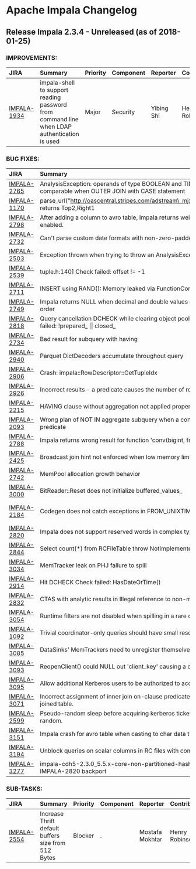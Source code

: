 
<!---
# Licensed to the Apache Software Foundation (ASF) under one
# or more contributor license agreements.  See the NOTICE file
# distributed with this work for additional information
# regarding copyright ownership.  The ASF licenses this file
# to you under the Apache License, Version 2.0 (the
# "License"); you may not use this file except in compliance
# with the License.  You may obtain a copy of the License at
#
#     http://www.apache.org/licenses/LICENSE-2.0
#
# Unless required by applicable law or agreed to in writing, software
# distributed under the License is distributed on an "AS IS" BASIS,
# WITHOUT WARRANTIES OR CONDITIONS OF ANY KIND, either express or implied.
# See the License for the specific language governing permissions and
# limitations under the License.
-->
# Apache Impala Changelog

## Release Impala 2.3.4 - Unreleased (as of 2018-01-25)



### IMPROVEMENTS:

| JIRA | Summary | Priority | Component | Reporter | Contributor |
|:---- |:---- | :--- |:---- |:---- |:---- |
| [IMPALA-1934](https://issues.apache.org/jira/browse/IMPALA-1934) | impala-shell to support reading password from command line when LDAP authentication is used |  Major | Security | Yibing Shi | Henry Robinson |


### BUG FIXES:

| JIRA | Summary | Priority | Component | Reporter | Contributor |
|:---- |:---- | :--- |:---- |:---- |:---- |
| [IMPALA-2765](https://issues.apache.org/jira/browse/IMPALA-2765) | AnalysisException: operands of type BOOLEAN and TIMESTAMP are not comparable when OUTER JOIN with CASE statement |  Major | Frontend | Eric Lin | bharath v |
| [IMPALA-1170](https://issues.apache.org/jira/browse/IMPALA-1170) | parse\_url("http://oascentral.stripes.com/adstream\_mjx.ads@Top2,Right1","HOST")  returns Top2,Right1 |  Critical | Backend | Kushal Mangtani | Lars Volker |
| [IMPALA-2798](https://issues.apache.org/jira/browse/IMPALA-2798) | After adding a column to avro table, Impala returns weird result if codegen is enabled. |  Major | Backend | Juan Yu | Juan Yu |
| [IMPALA-2732](https://issues.apache.org/jira/browse/IMPALA-2732) | Can't parse custom date formats with non-zero-padded values |  Critical | Backend | Egmont Koblinger | Lars Volker |
| [IMPALA-2503](https://issues.apache.org/jira/browse/IMPALA-2503) | Exception thrown when trying to throw an AnalysisException |  Critical | Frontend | Uri Laserson | Alexander Behm |
| [IMPALA-2539](https://issues.apache.org/jira/browse/IMPALA-2539) | tuple.h:140] Check failed: offset != -1 |  Critical | Frontend | casey | Alexander Behm |
| [IMPALA-2711](https://issues.apache.org/jira/browse/IMPALA-2711) | INSERT using RAND(): Memory leaked via FunctionContext::Allocate() |  Blocker | Backend | casey | Michael Ho |
| [IMPALA-2749](https://issues.apache.org/jira/browse/IMPALA-2749) | Impala returns NULL when decimal and double values are multiplied in a specific order |  Critical | Frontend | Yibing Shi | Lars Volker |
| [IMPALA-2818](https://issues.apache.org/jira/browse/IMPALA-2818) | Query cancellation DCHECK while clearing object pool: expr-context.cc:41] Check failed: !prepared\_ \|\| closed\_ |  Blocker | Backend | Tim Armstrong | Dan Hecht |
| [IMPALA-2734](https://issues.apache.org/jira/browse/IMPALA-2734) | Bad result for subquery with having |  Blocker | Frontend | Peter Brejcak | Dimitris Tsirogiannis |
| [IMPALA-2940](https://issues.apache.org/jira/browse/IMPALA-2940) | Parquet DictDecoders accumulate throughout query |  Blocker | Backend | Tim Armstrong | Tim Armstrong |
| [IMPALA-2906](https://issues.apache.org/jira/browse/IMPALA-2906) | Crash: impala::RowDescriptor::GetTupleIdx |  Blocker | Frontend | Taras Bobrovytsky | Alexander Behm |
| [IMPALA-2926](https://issues.apache.org/jira/browse/IMPALA-2926) | Incorrect results - a predicate causes the number of rows to increase |  Blocker | Backend | Taras Bobrovytsky | Alexander Behm |
| [IMPALA-2215](https://issues.apache.org/jira/browse/IMPALA-2215) | HAVING clause without aggregation not applied properly |  Blocker | Frontend | Alan Choi | Alexander Behm |
| [IMPALA-2093](https://issues.apache.org/jira/browse/IMPALA-2093) | Wrong plan of NOT IN aggregate subquery when a constant is used in subquery predicate |  Blocker | Frontend | Taras Bobrovytsky | Dimitris Tsirogiannis |
| [IMPALA-2788](https://issues.apache.org/jira/browse/IMPALA-2788) | Impala returns wrong result for function 'conv(bigint, from\_base, to\_base)' |  Blocker | Backend | Yibing Shi | Mala Chikka Kempanna |
| [IMPALA-2425](https://issues.apache.org/jira/browse/IMPALA-2425) | Broadcast join hint not enforced when low memory limit is set. |  Major | Frontend | Mostafa Mokhtar | Anuj Phadke |
| [IMPALA-2742](https://issues.apache.org/jira/browse/IMPALA-2742) | MemPool allocation growth behavior |  Blocker | Backend | Martin Grund | Tim Armstrong |
| [IMPALA-3000](https://issues.apache.org/jira/browse/IMPALA-3000) | BitReader::Reset does not initialize buffered\_values\_ |  Blocker | Backend | Wes McKinney | Tim Armstrong |
| [IMPALA-2184](https://issues.apache.org/jira/browse/IMPALA-2184) | Codegen does not catch exceptions in FROM\_UNIXTIME() |  Blocker | Backend | Charlie Flowers | Skye Wanderman-Milne |
| [IMPALA-2820](https://issues.apache.org/jira/browse/IMPALA-2820) | Impala does not support reserved words in complex types |  Critical | Frontend | Petter von Dolwitz | Alexander Behm |
| [IMPALA-2844](https://issues.apache.org/jira/browse/IMPALA-2844) | Select count(\*) from RCFileTable throw NotImplementedException in Impala 2.3.0 |  Critical | Frontend | Juan Yu | Alexander Behm |
| [IMPALA-3034](https://issues.apache.org/jira/browse/IMPALA-3034) | MemTracker leak on PHJ failure to spill |  Blocker | Backend | Matthew Jacobs | Michael Ho |
| [IMPALA-2914](https://issues.apache.org/jira/browse/IMPALA-2914) | Hit DCHECK Check failed: HasDateOrTime() |  Blocker | Backend | Juan Yu | Juan Yu |
| [IMPALA-2832](https://issues.apache.org/jira/browse/IMPALA-2832) | CTAS with analytic results in Illegal reference to non-materialized slot |  Major | Frontend | Matthew Jacobs | Alexander Behm |
| [IMPALA-3054](https://issues.apache.org/jira/browse/IMPALA-3054) | Runtime filters are not disabled when spilling in a rare case |  Blocker | Backend | Tim Armstrong | Tim Armstrong |
| [IMPALA-1092](https://issues.apache.org/jira/browse/IMPALA-1092) | Trivial coordinator-only queries should have small resource estimates |  Major | Frontend | Matthew Jacobs | Matthew Jacobs |
| [IMPALA-3085](https://issues.apache.org/jira/browse/IMPALA-3085) | DataSinks' MemTrackers need to unregister themselves from parent |  Blocker | Backend | Michael Ho | Michael Ho |
| [IMPALA-3093](https://issues.apache.org/jira/browse/IMPALA-3093) | ReopenClient() could NULL out 'client\_key' causing a crash |  Blocker | Distributed Exec | Sailesh Mukil | Sailesh Mukil |
| [IMPALA-3095](https://issues.apache.org/jira/browse/IMPALA-3095) | Allow additional Kerberos users to be authorized to access internal APIs |  Blocker | Security | Henry Robinson | Henry Robinson |
| [IMPALA-3071](https://issues.apache.org/jira/browse/IMPALA-3071) | Incorrect assignment of inner join on-clause predicate that references an outer-joined table. |  Blocker | Frontend | Alexander Behm | Alexander Behm |
| [IMPALA-2599](https://issues.apache.org/jira/browse/IMPALA-2599) | Pseudo-random sleep before acquiring kerberos ticket possibly not really pseudo-random. |  Major | Security | Sailesh Mukil | Sailesh Mukil |
| [IMPALA-3151](https://issues.apache.org/jira/browse/IMPALA-3151) | Impala crash for avro table when casting to char data type |  Blocker | Backend | Eric Lin | Anuj Phadke |
| [IMPALA-3194](https://issues.apache.org/jira/browse/IMPALA-3194) | Unblock queries on scalar columns in RC files with complex types |  Blocker | Frontend | bharath v | bharath v |
| [IMPALA-3277](https://issues.apache.org/jira/browse/IMPALA-3277) | impala-cdh5-2.3.0\_5.5.x-core-non-partitioned-hash-and-aggs is broken by IMPALA-2820 backport |  Blocker | Infrastructure | Dimitris Tsirogiannis | bharath v |


### SUB-TASKS:

| JIRA | Summary | Priority | Component | Reporter | Contributor |
|:---- |:---- | :--- |:---- |:---- |:---- |
| [IMPALA-2554](https://issues.apache.org/jira/browse/IMPALA-2554) | Increase Thrift default buffers size from 512 Bytes |  Blocker | . | Mostafa Mokhtar | Henry Robinson |


